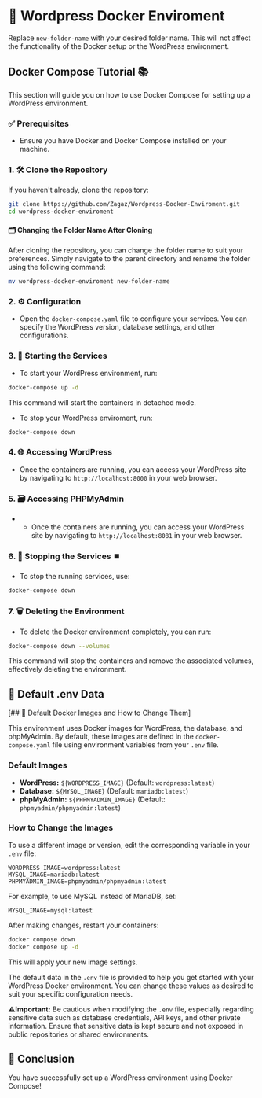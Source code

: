 # 🐋 Wordpress Docker Enviroment
 


Replace `new-folder-name` with your desired folder name. This will not affect the functionality of the Docker setup or the WordPress environment.

## Docker Compose Tutorial 📚

This section will guide you on how to use Docker Compose for setting up a WordPress environment.

### ✅ Prerequisites 
- Ensure you have Docker and Docker Compose installed on your machine.

### 1. 🛠️ Clone the Repository 
If you haven't already, clone the repository:
```bash
git clone https://github.com/Zagaz/Wordpress-Docker-Enviroment.git
cd wordpress-docker-enviroment
```
#### 🗂️ Changing the Folder Name After Cloning 

After cloning the repository, you can change the folder name to suit your preferences. Simply navigate to the parent directory and rename the folder using the following command:

```bash
mv wordpress-docker-enviroment new-folder-name
```

### 2. ⚙️ Configuration 
- Open the `docker-compose.yaml` file to configure your services. You can specify the WordPress version, database settings, and other configurations.


### 3. 🚀 Starting the Services 
- To start your WordPress environment, run:
```bash
docker-compose up -d
```
This command will start the containers in detached mode.
- To stop your WordPress enviroment, run:
```bash
docker-compose down
```

### 4. 🌐 Accessing WordPress 
- Once the containers are running, you can access your WordPress site by navigating to `http://localhost:8000` in your web browser.

### 5. 🗃️ Accessing PHPMyAdmin
- - Once the containers are running, you can access your WordPress site by navigating to `http://localhost:8081` in your web browser.

### 6. 🛑 Stopping the Services ⏹️
- To stop the running services, use:
```bash
docker-compose down
```

### 7. 🗑️ Deleting the Environment
- To delete the Docker environment completely, you can run:
```bash
docker-compose down --volumes
```
This command will stop the containers and remove the associated volumes, effectively deleting the environment.

## 📄 Default .env Data 
[## 🐳 Default Docker Images and How to Change Them]

This environment uses Docker images for WordPress, the database, and phpMyAdmin. By default, these images are defined in the `docker-compose.yaml` file using environment variables from your `.env` file.

### Default Images

- **WordPress:** `${WORDPRESS_IMAGE}` (Default: `wordpress:latest`)
- **Database:** `${MYSQL_IMAGE}` (Default: `mariadb:latest`)
- **phpMyAdmin:** `${PHPMYADMIN_IMAGE}` (Default: `phpmyadmin/phpmyadmin:latest`)

### How to Change the Images

To use a different image or version, edit the corresponding variable in your `.env` file:

```env
WORDPRESS_IMAGE=wordpress:latest
MYSQL_IMAGE=mariadb:latest
PHPMYADMIN_IMAGE=phpmyadmin/phpmyadmin:latest
```

For example, to use MySQL instead of MariaDB, set:

```env
MYSQL_IMAGE=mysql:latest
```

After making changes, restart your containers:

```bash
docker compose down
docker compose up -d
```

This will apply your new image settings.

The default data in the `.env` file is provided to help you get started with your WordPress Docker environment. You can change these values as desired to suit your specific configuration needs.

**⚠️Important:** Be cautious when modifying the `.env` file, especially regarding sensitive data such as database credentials, API keys, and other private information. Ensure that sensitive data is kept secure and not exposed in public repositories or shared environments.

## 🎉 Conclusion 
You have successfully set up a WordPress environment using Docker Compose!


